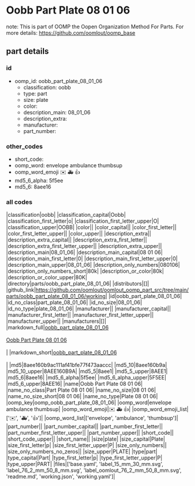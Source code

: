 # Oobb Part Plate 08 01 06  

note: This is part of OOMP the Oopen Organization Method For Parts. For more details: https://github.com/oomlout/oomp_base

##  part details





### id
* oomp_id: oobb_part_plate_08_01_06
  * classification: oobb
  * type: part
  * size: plate
  * color: 
  * description_main: 08_01_06
  * description_extra: 
  * manufacturer: 
  * part_number: 

### other_codes
* short_code: 
* oomp_word: envelope ambulance thumbsup
* oomp_word_emoji :envelope: :ambulance: :thumbsup:
* md5_6_alpha: 5f5ee
* md5_6: 8aee16

### all codes 
|classification|oobb|
|classification_capital|Oobb|
|classification_first_letter|o|
|classification_first_letter_upper|O|
|classification_upper|OOBB|
|color||
|color_capital||
|color_first_letter||
|color_first_letter_upper||
|color_upper||
|description_extra||
|description_extra_capital||
|description_extra_first_letter||
|description_extra_first_letter_upper||
|description_extra_upper||
|description_main|08_01_06|
|description_main_capital|08 01 06|
|description_main_first_letter|0|
|description_main_first_letter_upper|0|
|description_main_upper|08_01_06|
|description_only_numbers|080106|
|description_only_numbers_short|80k|
|description_or_color|80k|
|description_or_color_upper|80K|
|directory|parts/oobb_part_plate_08_01_06|
|distributors|[]|
|github_link|https://github.com/oomlout/oomlout_oomp_part_src/tree/main/parts/oobb_part_plate_08_01_06/working|
|id|oobb_part_plate_08_01_06|
|id_no_class|part_plate_08_01_06|
|id_no_size|08_01_06|
|id_no_type|plate_08_01_06|
|manufacturer||
|manufacturer_capital||
|manufacturer_first_letter||
|manufacturer_first_letter_upper||
|manufacturer_upper||
|manufacturers|[]|
|markdown_full|[oobb_part_plate_08_01_06](https://github.com/oomlout/oomlout_oomp_part_src/tree/main/parts/oobb_part_plate_08_01_06/working)<br>[](https://github.com/oomlout/oomlout_oomp_part_src/tree/main/parts/oobb_part_plate_08_01_06/working)<br>[Oobb Part Plate 08 01 06](https://github.com/oomlout/oomlout_oomp_part_src/tree/main/parts/oobb_part_plate_08_01_06/working)<br><br>|
|markdown_short|[oobb_part_plate_08_01_06](https://github.com/oomlout/oomlout_oomp_part_src/tree/main/parts/oobb_part_plate_08_01_06/working)<br><br>|
|md5|8aee160b9ac111af41bfe77f473aaccc|
|md5_10|8aee160b9a|
|md5_10_upper|8AEE160B9A|
|md5_5|8aee1|
|md5_5_upper|8AEE1|
|md5_6|8aee16|
|md5_6_alpha|5f5ee|
|md5_6_alpha_upper|5F5EE|
|md5_6_upper|8AEE16|
|name|Oobb Part Plate 08 01 06|
|name_no_class|Part Plate 08 01 06|
|name_no_size|08 01 06|
|name_no_size_short|08 01 06|
|name_no_type|Plate 08 01 06|
|oomp_key|oomp_oobb_part_plate_08_01_06|
|oomp_word|envelope ambulance thumbsup|
|oomp_word_emoji|:envelope: :ambulance: :thumbsup:|
|oomp_word_emoji_list|[':envelope:', ':ambulance:', ':thumbsup:']|
|oomp_word_list|['envelope', 'ambulance', 'thumbsup']|
|part_number||
|part_number_capital||
|part_number_first_letter||
|part_number_first_letter_upper||
|part_number_upper||
|short_code||
|short_code_upper||
|short_name||
|size|plate|
|size_capital|Plate|
|size_first_letter|p|
|size_first_letter_upper|P|
|size_only_numbers||
|size_only_numbers_no_zeros||
|size_upper|PLATE|
|type|part|
|type_capital|Part|
|type_first_letter|p|
|type_first_letter_upper|P|
|type_upper|PART|
|files|['base.yaml', 'label_15_mm_30_mm.svg', 'label_76_2_mm_50_8_mm.svg', 'label_oomlout_76_2_mm_50_8_mm.svg', 'readme.md', 'working.json', 'working.yaml']|
